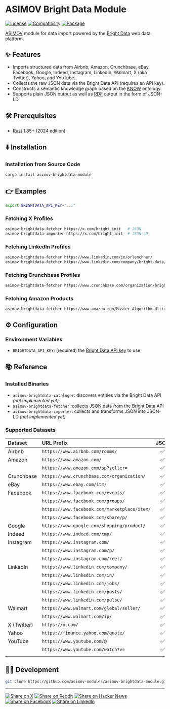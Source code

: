 # ASIMOV Bright Data Module

[![License](https://img.shields.io/badge/license-Public%20Domain-blue.svg)](https://unlicense.org)
[![Compatibility](https://img.shields.io/badge/rust-1.85%2B-blue)](https://blog.rust-lang.org/2025/02/20/Rust-1.85.0/)
[![Package](https://img.shields.io/crates/v/asimov-brightdata-module)](https://crates.io/crates/asimov-brightdata-module)

[ASIMOV] module for data import powered by the [Bright Data] web data platform.

## ✨ Features

- Imports structured data from Airbnb, Amazon, Crunchbase, eBay, Facebook,
  Google, Indeed, Instagram, LinkedIn, Walmart, X (aka Twitter), Yahoo, and
  YouTube.
- Collects the raw JSON data via the Bright Data API (requires an API key).
- Constructs a semantic knowledge graph based on the [KNOW] ontology.
- Supports plain JSON output as well as [RDF] output in the form of JSON-LD.

## 🛠️ Prerequisites

- [Rust](https://rust-lang.org) 1.85+ (2024 edition)

## ⬇️ Installation

### Installation from Source Code

```bash
cargo install asimov-brightdata-module
```

## 👉 Examples

```bash
export BRIGHTDATA_API_KEY="..."
```

### Fetching X Profiles

```bash
asimov-brightdata-fetcher https://x.com/bright_init   # JSON
asimov-brightdata-importer https://x.com/bright_init  # JSON-LD
```

### Fetching LinkedIn Profiles

```bash
asimov-brightdata-fetcher https://www.linkedin.com/in/orlenchner/
asimov-brightdata-fetcher https://www.linkedin.com/company/bright-data/
```

### Fetching Crunchbase Profiles

```bash
asimov-brightdata-fetcher https://www.crunchbase.com/organization/brightdata
```

### Fetching Amazon Products

```bash
asimov-brightdata-fetcher https://www.amazon.com/Master-Algorithm-Ultimate-Learning-Machine/dp/0465094279
```

## ⚙ Configuration

### Environment Variables

- `BRIGHTDATA_API_KEY`: (required) the [Bright Data API key] to use

## 📚 Reference

### Installed Binaries

- `asimov-brightdata-cataloger`: discovers entities via the Bright Data API
  _(not implemented yet)_
- `asimov-brightdata-fetcher`: collects JSON data from the Bright Data API
- `asimov-brightdata-importer`: collects and transforms JSON into JSON-LD
  _(not implemented yet)_

### Supported Datasets

Dataset | URL Prefix | JSON | RDF
:------ | :--------- | :--: | :--:
Airbnb | `https://www.airbnb.com/rooms/` | ✅ | 🚧
Amazon | `https://www.amazon.com/` | ✅ | 🚧
&nbsp; | `https://www.amazon.com/sp?seller=` | ✅ | 🚧
Crunchbase | `https://www.crunchbase.com/organization/` | ✅ | 🚧
eBay | `https://www.ebay.com/itm/` | ✅ | 🚧
Facebook | `https://www.facebook.com/events/` | ✅ | 🚧
&nbsp; | `https://www.facebook.com/groups/` | ✅ | 🚧
&nbsp; | `https://www.facebook.com/marketplace/item/` | ✅ | 🚧
&nbsp; | `https://www.facebook.com/share/p/` | ✅ | 🚧
Google | `https://www.google.com/shopping/product/` | ✅ | 🚧
Indeed | `https://www.indeed.com/cmp/` | ✅ | 🚧
Instagram | `https://www.instagram.com/` | ✅ | 🚧
&nbsp; | `https://www.instagram.com/p/` | ✅ | 🚧
&nbsp; | `https://www.instagram.com/reel/` | ✅ | 🚧
LinkedIn | `https://www.linkedin.com/company/` | ✅ | 🚧
&nbsp; | `https://www.linkedin.com/in/` | ✅ | 🚧
&nbsp; | `https://www.linkedin.com/jobs/` | ✅ | 🚧
&nbsp; | `https://www.linkedin.com/posts/` | ✅ | 🚧
&nbsp; | `https://www.linkedin.com/pulse/` | ✅ | 🚧
Walmart | `https://www.walmart.com/global/seller/` | ✅ | 🚧
&nbsp; | `https://www.walmart.com/ip/` | ✅ | 🚧
X (Twitter) | `https://x.com/` | ✅ | ✅
Yahoo | `https://finance.yahoo.com/quote/` | ✅ | 🚧
YouTube | `https://www.youtube.com/@` | ✅ | 🚧
&nbsp; | `https://www.youtube.com/watch?v=` | ✅ | 🚧
<img width="100" height="1"/> | <img width="550" height="1"/> | <img width="50" height="1"/> | <img width="50" height="1"/>

## 👨‍💻 Development

```bash
git clone https://github.com/asimov-modules/asimov-brightdata-module.git
```

---

[![Share on X](https://img.shields.io/badge/share%20on-x-03A9F4?logo=x)](https://x.com/intent/post?url=https://github.com/asimov-modules/asimov-brightdata-module&text=asimov-brightdata-module)
[![Share on Reddit](https://img.shields.io/badge/share%20on-reddit-red?logo=reddit)](https://reddit.com/submit?url=https://github.com/asimov-modules/asimov-brightdata-module&title=asimov-brightdata-module)
[![Share on Hacker News](https://img.shields.io/badge/share%20on-hn-orange?logo=ycombinator)](https://news.ycombinator.com/submitlink?u=https://github.com/asimov-modules/asimov-brightdata-module&t=asimov-brightdata-module)
[![Share on Facebook](https://img.shields.io/badge/share%20on-fb-1976D2?logo=facebook)](https://www.facebook.com/sharer/sharer.php?u=https://github.com/asimov-modules/asimov-brightdata-module)
[![Share on LinkedIn](https://img.shields.io/badge/share%20on-linkedin-3949AB?logo=linkedin)](https://www.linkedin.com/sharing/share-offsite/?url=https://github.com/asimov-modules/asimov-brightdata-module)

[ASIMOV]: https://github.com/asimov-platform
[Bright Data]: https://brightdata.com/products/web-scraper
[Bright Data API key]: https://docs.brightdata.com/general/account/api-token
[KNOW]: https://github.com/know-ontology
[RDF]: https://github.com/rust-rdf
